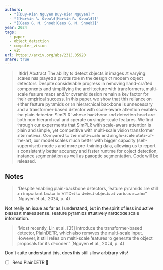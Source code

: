 ```yaml
---
authors:
  - "[[Duy-Kien Nguyen|Duy-Kien Nguyen]]"
  - "[[Martin R. Oswald|Martin R. Oswald]]"
  - "[[Cees G. M. Snoek|Cees G. M. Snoek]]"
year: 2024
tags:
  - paper
  - object_detection
  - computer_vision
  - vit
url: https://arxiv.org/abs/2310.05920
share: true
---
```

> [!tldr] Abstract
> The ability to detect objects in images at varying scales has played a pivotal role in the design of modern object detectors. Despite considerable progress in removing hand-crafted components and simplifying the architecture with transformers, multi-scale feature maps and/or pyramid design remain a key factor for their empirical success. In this paper, we show that this reliance on either feature pyramids or an hierarchical backbone is unnecessary and a transformer-based detector with scale-aware attention enables the plain detector 'SimPLR' whose backbone and detection head are both non-hierarchical and operate on single-scale features. We find through our experiments that SimPLR with scale-aware attention is plain and simple, yet competitive with multi-scale vision transformer alternatives. Compared to the multi-scale and single-scale state-of-the-art, our model scales much better with bigger capacity (self-supervised) models and more pre-training data, allowing us to report a consistently better accuracy and faster runtime for object detection, instance segmentation as well as panoptic segmentation. Code will be released.



## Notes

> “Despite enabling plain-backbone detectors, feature pyramids are still an important factor in ViTDet to detect objects at various scales” (Nguyen et al., 2024, p. 4)

Not really an issue as far as I understand, but in the spirit of less inductive biases it makes sense. Feature pyramids intuitively hardcode scale information.

> “Most recently, Lin et al. [35] introduce the transformer-based detector, PlainDETR, which also removes the multi-scale input. However, it still relies on multi-scale features to generate the object proposals for its decoder.” (Nguyen et al., 2024, p. 4)

Don't quite understand this, does this still allow arbitrary vits?
- [ ] Read PlainDETR 🔽 